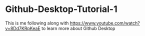 # Github-Desktop-Tutorial-1
 This is me following along with https://www.youtube.com/watch?v=8Dd7KRpKeaE to learn more about Github Desktop
